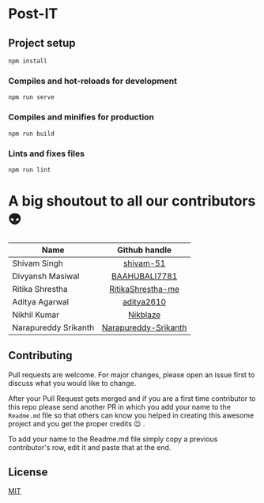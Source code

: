 # Post-IT

## Project setup
```
npm install
```

### Compiles and hot-reloads for development
```
npm run serve
```

### Compiles and minifies for production
```
npm run build
```

### Lints and fixes files
```
npm run lint
```

# A big shoutout to all our contributors :alien:
| Name          | Github handle |
| ------------- |:-------------:|
| Shivam Singh  | [shivam-51](https://github.com/shivam-51/)    |
| Divyansh Masiwal| [BAAHUBALI7781](https://github.com/BAAHUBALI7781/)  |
| Ritika Shrestha |  [RitikaShrestha-me](https://github.com/RitikaShrestha-me)  |
| Aditya Agarwal  | [aditya2610](https://github.com/aditya2610/)    |
| Nikhil Kumar    | [Nikblaze](https://github.com/nikblaze/)    |
| Narapureddy Srikanth  | [Narapureddy-Srikanth](https://github.com/Narapureddy-Srikanth/)  | 




## Contributing
Pull requests are welcome. For major changes, please open an issue first to discuss what you would like to change.

After your Pull Request gets merged and if you are a first time contributor to this repo please send another PR in which you add your name to the `Readme.md` file so that others can know you helped in creating this awesome project and you get the proper credits :wink: .

To add your name to the Readme.md file simply copy a previous contributor's row, edit it and paste that at the end.

## License
[MIT](https://choosealicense.com/licenses/mit/)
